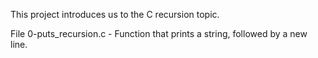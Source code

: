 This project introduces us to the C recursion topic.

File 0-puts_recursion.c - Function that prints a string, followed by a new line.
